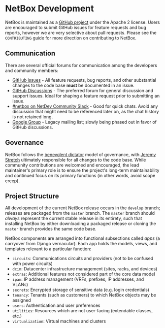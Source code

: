 # NetBox Development

NetBox is maintained as a [GitHub project](https://github.com/netbox-community/netbox) under the Apache 2 license. Users are encouraged to submit GitHub issues for feature requests and bug reports, however we are very selective about pull requests. Please see the `CONTRIBUTING` guide for more direction on contributing to NetBox.

## Communication

There are several official forums for communication among the developers and community members:

* [GitHub issues](https://github.com/netbox-community/netbox/issues) - All feature requests, bug reports, and other substantial changes to the code base **must** be documented in an issue.
* [GitHub Discussions](https://github.com/netbox-community/netbox/discussions) - The preferred forum for general discussion and support issues. Ideal for shaping a feature request prior to submitting an issue.
* [#netbox on NetDev Community Slack](https://slack.netbox.dev/) - Good for quick chats. Avoid any discussion that might need to be referenced later on, as the chat history is not retained long.
* [Google Group](https://groups.google.com/g/netbox-discuss) - Legacy mailing list; slowly being phased out in favor of GitHub discussions.

## Governance

NetBox follows the [benevolent dictator](http://oss-watch.ac.uk/resources/benevolentdictatorgovernancemodel) model of governance, with [Jeremy Stretch](https://github.com/jeremystretch) ultimately responsible for all changes to the code base. While community contributions are welcomed and encouraged, the lead maintainer's primary role is to ensure the project's long-term maintainability and continued focus on its primary functions (in other words, avoid scope creep).

## Project Structure

All development of the current NetBox release occurs in the `develop` branch; releases are packaged from the `master` branch. The `master` branch should _always_ represent the current stable release in its entirety, such that installing NetBox by either downloading a packaged release or cloning the `master` branch provides the same code base.

NetBox components are arranged into functional subsections called _apps_ (a carryover from Django vernacular). Each app holds the models, views, and templates relevant to a particular function:

* `circuits`: Communications circuits and providers (not to be confused with power circuits)
* `dcim`: Datacenter infrastructure management (sites, racks, and devices)
* `extras`: Additional features not considered part of the core data model
* `ipam`: IP address management (VRFs, prefixes, IP addresses, and VLANs)
* `secrets`: Encrypted storage of sensitive data (e.g. login credentials)
* `tenancy`: Tenants (such as customers) to which NetBox objects may be assigned
* `users`: Authentication and user preferences
* `utilities`: Resources which are not user-facing (extendable classes, etc.)
* `virtualization`: Virtual machines and clusters
